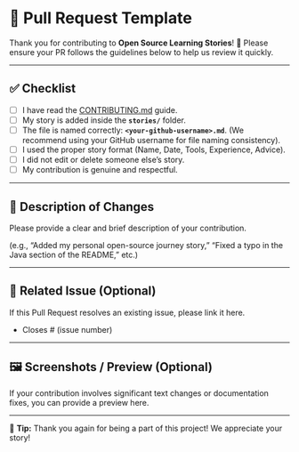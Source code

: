 # 📝 Pull Request Template

Thank you for contributing to **Open Source Learning Stories**! 🎉
Please ensure your PR follows the guidelines below to help us review it quickly.

---

## ✅ Checklist

* [ ] I have read the [CONTRIBUTING.md](../CONTRIBUTING.md) guide.
* [ ] My story is added inside the **`stories/`** folder.
* [ ] The file is named correctly: **`<your-github-username>.md`**. (We recommend using your GitHub username for file naming consistency).
* [ ] I used the proper story format (Name, Date, Tools, Experience, Advice).
* [ ] I did not edit or delete someone else’s story.
* [ ] My contribution is genuine and respectful.

---

## 📖 Description of Changes

Please provide a clear and brief description of your contribution.

(e.g., “Added my personal open-source journey story,” “Fixed a typo in the Java section of the README,” etc.)

---

## 🔗 Related Issue (Optional)

If this Pull Request resolves an existing issue, please link it here.

* Closes # (issue number)

---

## 🖼️ Screenshots / Preview (Optional)

If your contribution involves significant text changes or documentation fixes, you can provide a preview here.

---

🎉 **Tip:** Thank you again for being a part of this project! We appreciate your story!